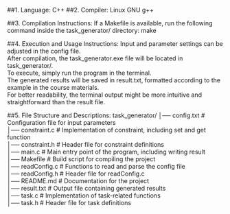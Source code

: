 ##1. Language: C++
##2. Compiler: Linux GNU g++

##3. Compilation Instructions:
    If a Makefile is available, run the following command inside the task_generator/ directory:
        make

##4. Execution and Usage Instructions:
    Input and parameter settings can be adjusted in the config file.  
    After compilation, the task_generator.exe file will be located in task_generator/.  
    To execute, simply run the program in the terminal.  
    The generated results will be saved in result.txt, formatted according to the example in the course materials.  
    For better readability, the terminal output might be more intuitive and straightforward than the result file.  

##5. File Structure and Descriptions:
    task_generator/ 
        │── config.txt                      # Configuration file for input parameters  
        │── constraint.c                    # Implementation of constraint, including set and get function  
        │── constraint.h                    # Header file for constraint definitions  
        │── main.c                          # Main entry point of the program, including writing result  
        │── Makefile                        # Build script for compiling the project   
        │── readConfig.c                    # Functions to read and parse the config file   
        │── readConfig.h                    # Header file for readConfig.c   
        │── README.md                       # Documentation for the project   
        │── result.txt                      # Output file containing generated results   
        │── task.c                          # Implementation of task-related functions   
        │── task.h                          # Header file for task definitions  
		